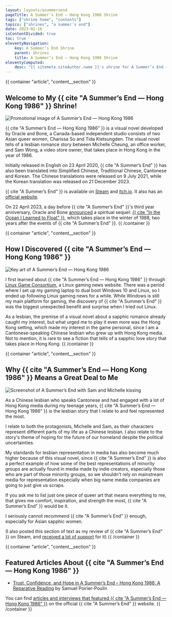 ```yaml
---
layout: layouts/asummersend
pageTitle: A Summer’s End — Hong Kong 1986 Shrine
tags: ["shrine home", "contents"]
topics: ["shrines", "a summer's end"]
date: 2023-02-16
isContentDivided: true
toc: true
eleventyNavigation:
    key: A Summer’s End Shrine
    parent: Shrines
    title: A Summer’s End — Hong Kong 1986 Shrine
eleventyComputed:
    desc: "{{ sitemeta.siteAuthor.name }}'s shrine for A Summer’s End — Hong Kong 1986."
---
```


{{ container "article", "content__section" }}
## Welcome to My {{ cite "A Summer’s End — Hong Kong 1986" }} Shrine!

![Promotional image of A Summer’s End — Hong Kong 1986](/assets/shrines/asummersend/images/ASE_Key_art_intro.avif)

{{ cite "A Summer’s End — Hong Kong 1986" }} is a visual novel developed by Oracle and Bone, a Canada-based independent studio consists of two Asian queer women, Charissa So and Tida Kietsungden. The visual novel tells of a lesbian romance story between Michelle Cheung, an office worker, and Sam Wong, a video store owner, that takes place in Hong Kong in the year of 1986.

Initially released in English on 23 April 2020, {{ cite "A Summer’s End" }} has also been translated into Simplified Chinese, Traditional Chinese, Cantonese and Korean. The Chinese translations were released on 9 July 2021, while the Korean translation was released on 21 December 2023.

{{ cite "A Summer’s End" }} is available on [Steam](https://store.steampowered.com/app/1111370/A_Summers_End__Hong_Kong_1986/) and [itch.io](https://oracleandbone.itch.io/a-summers-end). It also has an [official website](https://www.asummersend.com/).

On 22 April 2023, a day before {{ cite "A Summer’s End" }}'s third year anniversary, Oracle and Bone [announced](https://www.asummersend.com/blog-intheocean/a-message-from-oracle-and-bone) a spiritual sequel: [{{ cite "In the Ocean I Learned to Float" }}](https://www.asummersend.com/about-intheocean), which takes place in the winter of 1988, two years after the events of {{ cite "A Summer’s End" }}.
{{ /container }}

{{ container "article", "content__section" }}
## How I Discovered {{ cite "A Summer’s End — Hong Kong 1986" }}

![Key art of A Summer’s End — Hong Kong 1986](/assets/shrines/asummersend/images/ASE_Key_art_main.avif)

I first learned about {{ cite "A Summer’s End — Hong Kong 1986" }} through [Linux Game Consortium](https://linuxgameconsortium.com/a-summers-end-hong-kong-1986-just-announced/), a Linux gaming news website. There was a period where I set up my gaming laptop to dual boot Windows 10 and Linux, so I ended up following Linux gaming news for a while. While Windows is still my main platform for gaming, the discovery of {{ cite "A Summer’s End" }} was the biggest unexpected benefit and surprise when I tried out Linux.

As a lesbian, the premise of a visual novel about a sapphic romance already caught my interest, but what urged me to play it even more was the Hong Kong setting, which made my interest in the game personal, since I am a Cantonese-speaking Chinese lesbian who grew up with Hong Kong media. Not to mention, it is rare to see a fiction that tells of a sapphic love story that takes place in Hong Kong.
{{ /container }}

{{ container "article", "content__section" }}
## Why {{ cite "A Summer’s End — Hong Kong 1986" }} Means a Great Deal to Me

![Screenshot of A Summer’s End with Sam and Michelle kissing](/assets/shrines/asummersend/screenshots/ASE-Screenshot-05.webp)

As a Chinese lesbian who speaks Cantonese and had engaged with a lot of Hong Kong media during my teenage years, {{ cite "A Summer’s End — Hong Kong 1986" }} is the lesbian story that I relate to and feel represented the most.

I relate to both the protagonists, Michelle and Sam, as their characters represent different parts of my life as a Chinese lesbian. I also relate to the story's theme of hoping for the future of our homeland despite the political uncertainties.

My standards for lesbian representation in media has also become much higher because of this visual novel, since {{ cite "A Summer’s End" }} is also a perfect example of how some of the best representations of minority groups are actually found in media made by indie creators, especially those who are part of those minority groups, so we shouldn't rely on mainstream media for representation especially when big name media companies are going to just give us scraps.

If you ask me to list just one piece of queer art that means everything to me, that gives me comfort, inspiration, and strength the most, {{ cite "A Summer’s End" }} would be it.

I seriously cannot recommend {{ cite "A Summer’s End" }} enough, especially for Asian sapphic women.

(I also posted this section of text as my review of {{ cite "A Summer’s End" }} on Steam, and [received a lot of support](/blog/posts/2023-10-30-support-for-my-steam-review-of-a-summers-end) for it)
{{ /container }}

{{ container "article", "content__section" }}
## Featured Articles About {{ cite "A Summer’s End — Hong Kong 1986" }}

* [Trust, Confidence, and Hope in A Summer’s End – Hong Kong 1986: A Reparative Reading](https://www.gamejournal.it/i11-02_poirier-poulin) by Samuel Poirier-Poulin

You can find [articles and interviews that featured {{ cite "A Summer’s End — Hong Kong 1986" }}](https://www.asummersend.com/press-kit-featured-articles) on the official {{ cite "A Summer’s End" }} website.
{{ /container }}
